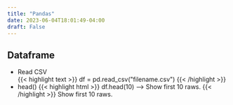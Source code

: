 ```yaml
---
title: "Pandas"
date: 2023-06-04T18:01:49-04:00
draft: False
---
```


## Dataframe

* Read CSV <br>
{{< highlight text >}}
df = pd.read_csv("filename.csv")
{{< /highlight >}}
* head()
{{< highlight html >}}
df.head(10)  --> Show first 10 raws.
{{< /highlight >}}
Show first 10 raws.
